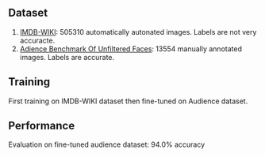 ## Dataset

1. [IMDB-WIKI](https://data.vision.ee.ethz.ch/cvl/rrothe/imdb-wiki/): 505310 automatically autonated
   images. Labels are not very accuracte.
2. [Adience Benchmark Of Unfiltered Faces](https://talhassner.github.io/home/projects/Adience/Adience-data.html):
   13554 manually annotated images. Labels are accurate.

## Training

First training on IMDB-WIKI dataset then fine-tuned on Audience dataset.

## Performance

Evaluation on fine-tuned audience dataset: 94.0% accuracy
